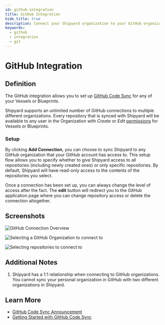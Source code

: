 ```yaml
---
id: github-integration
title: GitHub Integration
hide_title: true
description: Connect your Shipyard organization to your GitHub organization.
keywords:
  - github
  - integration
  - git
---
```


# GitHub Integration

## Definition

The GitHub integration allows you to set up [GitHub Code Sync](../../code/git-connection.md) for any of your Vessels or Blueprints.

Shipyard supports an unlimited number of GitHub connections to multiple different organizations. Every repository that is synced with Shipyard will be available to any user in the Organization with _Create_ or _Edit_ [permissions](../user-permissions.md) for Vessels or Blueprints.

### Setup

By clicking **Add Connection**, you can choose to sync Shipyard to any GitHub organization that your GitHub account has access to. This setup flow allows you to specify whether to give Shipyard access to all repositories \(including newly created ones\) or only specific repositories. By default, Shipyard will have read-only access to the contents of the repositories you select.

Once a connection has been set up, you can always change the level of access after the fact. The **edit** button will redirect you to the GitHub application page where you can change repository access or delete the connection altogether.

## Screenshots

![GitHub Connection Overview](../../../.gitbook/assets/image_107.png)

![Selecting a GitHub Organization to connect to](../../../.gitbook/assets/image_104.png)

![Selecting repositories to connect to](../../../.gitbook/assets/image_113.png)

## Additional Notes

1. Shipyard has a 1:1 relationship when connecting to GitHub organizations. You cannot sync your personal organization in GitHub with two different organizations in Shipyard.

## Learn More

- [GitHub Code Sync Announcement](https://www.shipyardapp.com/blog/automating-github-code-sync/)
- [Getting Started with GitHub Code Sync](https://www.shipyardapp.com/blog/automate-deployment-github-code/)
